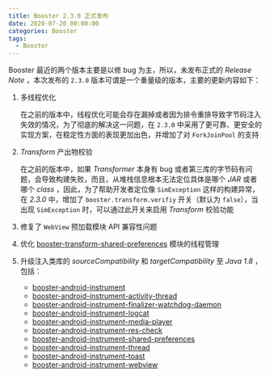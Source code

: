 ```yaml
---
title: Booster 2.3.0 正式发布
date: 2020-07-20 00:00:00
categories: Booster
tags:
  - Booster
---
```


Booster 最近的两个版本主要是以修 bug 为主，所以，未发布正式的 *Release Note* ，本次发布的 `2.3.0` 版本可谓是一个重量级的版本，主要的更新内容如下：

1. 多线程优化

    在之前的版本中，线程优化可能会存在漏掉或者因为排令重排导致字节码注入失效的情况，为了彻底的解决这一问题，在 `2.3.0` 中采用了更可靠、更安全的实现方案，在稳定性方面的表现更加出色，并增加了对 `ForkJoinPool` 的支持

1. *Transform* 产出物校验

    在之前的版本中，如果 *Transformer* 本身有 bug 或者第三库的字节码有问题，会导致构建失败，而且，从堆栈信息根本无法定位具体是哪个 *JAR* 或者哪个 *class* ，因此，为了帮助开发者定位像 `SimException` 这样的构建异常，在 *2.3.0* 中，增加了 `booster.transform.verifiy` 开关（默认为 `false`），当出现 `SimException` 时，可以通过此开关来启用 *Transform* 校验功能

1. 修复了 `WebView` 预加载模块 API 兼容性问题
1. 优化 [booster-transform-shared-preferences](https://github.com/didi/booster/blob/master/booster-transform-shared-preferences) 模块的线程管理
1. 升级注入类库的 *sourceCompatibility* 和 *targetCompatibility* 至 *Java 1.8* ，包括：

    - [booster-android-instrument](https://github.com/didi/booster/blob/master/booster-android-instrument)
    - [booster-android-instrument-activity-thread](https://github.com/didi/booster/blob/master/booster-android-instrument-activity-thread)
    - [booster-android-instrument-finalizer-watchdog-daemon](https://github.com/didi/booster/blob/master/booster-android-instrument-finalizer-watchdog-daemon)
    - [booster-android-instrument-logcat](https://github.com/didi/booster/blob/master/booster-android-instrument-logcat)
    - [booster-android-instrument-media-player](https://github.com/didi/booster/blob/master/booster-android-instrument-media-player)
    - [booster-android-instrument-res-check](https://github.com/didi/booster/blob/master/booster-android-instrument-res-check)
    - [booster-android-instrument-shared-preferences](https://github.com/didi/booster/blob/master/booster-android-instrument-shared-preferences)
    - [booster-android-instrument-thread](https://github.com/didi/booster/blob/master/booster-android-instrument-thread)
    - [booster-android-instrument-toast](https://github.com/didi/booster/blob/master/booster-android-instrument-toast)
    - [booster-android-instrument-webview](https://github.com/didi/booster/blob/master/booster-android-instrument-webview)